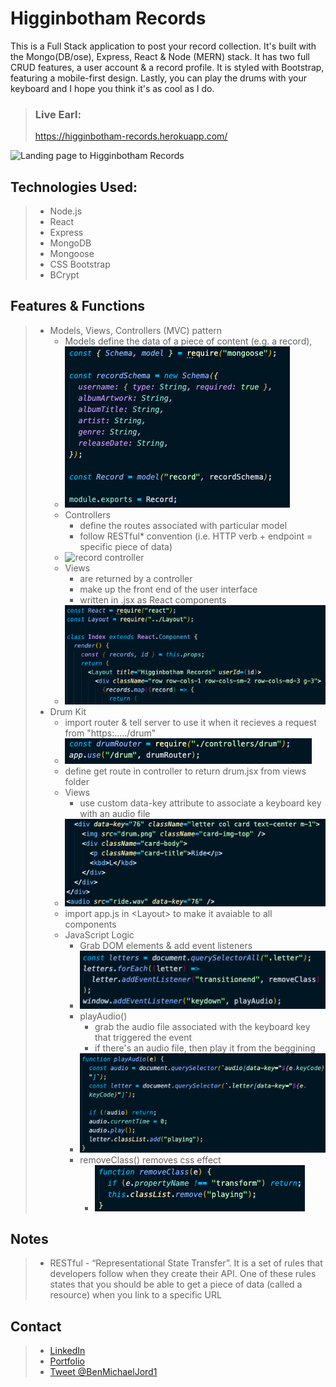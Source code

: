 # Higginbotham Records

This is a Full Stack application to post your record collection. It's built with the Mongo(DB/ose), Express, React & Node (MERN) stack. It has two full CRUD features, a user account & a record profile. It is styled with Bootstrap, featuring a mobile-first design. Lastly, you can play the drums with your keyboard and I hope you think it's as cool as I do.

> ### Live Earl:
>
> https://higginbotham-records.herokuapp.com/

![Landing page to Higginbotham Records](https://i.imgur.com/pv01sLr.png)

## Technologies Used:

> - Node.js
> - React
> - Express
> - MongoDB
> - Mongoose
> - CSS Bootstrap
> - BCrypt

## Features & Functions

> - Models, Views, Controllers (MVC) pattern
>   - Models define the data of a piece of content (e.g. a record),
>   - ![record model](public/images/model.png)
>   - Controllers
>     - define the routes associated with particular model
>     - follow RESTful\* convention (i.e. HTTP verb + endpoint = specific piece of data)
>   - ![record controller](https://i.imgur.com/U56M5A5.png)
>   - Views
>     - are returned by a controller
>     - make up the front end of the user interface
>     - written in .jsx as React components
>   - ![record views](public/images/views.png)
> - Drum Kit
>   - import router & tell server to use it when it recieves a request from "https:...../drum"
>   - ![drum router in server.js](public/images/drum-server.png)
>   - define get route in controller to return drum.jsx from views folder
>   - Views
>     - use custom data-key attribute to associate a keyboard key with an audio file
>   - ![drum views](public/images/drum-views.png)
>   - import app.js in \<Layout> to make it avaiable to all components
>   - JavaScript Logic
>     - Grab DOM elements & add event listeners
>     - ![drum dom elements & event listeners](public/images/drum-dom.png)
>     - playAudio()
>       - grab the audio file associated with the keyboard key that triggered the event
>       - if there's an audio file, then play it from the beggining
>     - ![play audio function](public/images/play-audio.png)
>     - removeClass() removes css effect
>       - ![remove class function](public/images/remove-class.png)

## Notes

> - RESTful - “Representational State Transfer”. It is a set of rules that developers follow when they create their API. One of these rules states that you should be able to get a piece of data (called a resource) when you link to a specific URL

## Contact

> - [LinkedIn](https://www.linkedin.com/in/benjamin-alt-higginbotham/)
> - [Portfolio](https://higginbotham.fun/)
> - [Tweet @BenMichaelJord1](https://twitter.com/BenMichaelJord1)
